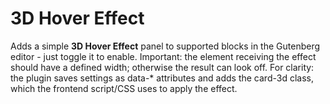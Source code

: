 # 3D Hover Effect
Adds a simple **3D Hover Effect** panel to supported blocks in the Gutenberg editor - just toggle it to enable.
Important: the element receiving the effect should have a defined width; otherwise the result can look off.
For clarity: the plugin saves settings as data-* attributes and adds the card-3d class, which the frontend script/CSS uses to apply the effect.